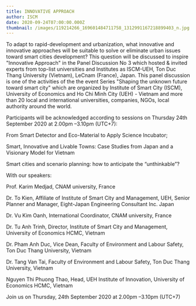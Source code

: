 ```yaml
---
title: INNOVATIVE APPROACH
author: ISCM
date: 2020-09-24T07:00:00.000Z
thumbnail: /images/119214266_169601484711758_1312991167218899403_n.jpg
---
```

<!--StartFragment-->

To adapt to rapid-development and urbanization, what innovative and innovative approaches will be suitable to solve or eliminate urban issues toward smart cities development? This question will be discussed to inspire "Innovative Approach" in the Panel Discussion No 3 which hosted & invited experts from top-list universities and Institutes as ISCM-UEH, Ton Duc Thang University (Vietnam), LeCnam (France), Japan. This panel discussion is one of the activities of the the event Series "Shaping the unknown future toward smart city" which are organized by Institute of Smart City (ISCM), University of Economics and Ho Chi Minh City (UEH) - Vietnam and more than 20 local and international universities, companies, NGOs, local authority around the world.

Participants will be acknowledged according to sessions on Thursday 24th September 2020 at 2.00pm –3.10pm (UTC+7):

From Smart Detector and Eco-Material to Apply Science Incubator;

Smart, Innovative and Livable Towns: Case Studies from Japan and a Visionary Model for Vietnam

Smart cities and scenario planning: how to anticipate the “unthinkable”?

With our speakers:

Prof. Karim Medjad, CNAM university, France

Dr. To Kien, Affiliate of Institute of Smart City and Management, UEH, Senior Planner and Manager, Eight-Japan Engineering Consultant Inc. Japan

Dr. Vu Kim Oanh, International Coordinator, CNAM university, France

Dr. Tu Anh Trinh, Director, Institute of Smart City and Management, University of Economics HCMC, Vietnam

Dr. Pham Anh Duc, Vice Dean, Faculty of Environment and Labour Safety, Ton Duc Thang University, Vietnam

Dr. Tang Van Tai, Faculty of Environment and Labour Safety, Ton Duc Thang University, Vietnam

Nguyen Thi Phuong Thao, Head, UEH Institute of Innovation, University of Economics HCMC, Vietnam

Join us on Thursday, 24th September 2020 at 2.00pm –3.10pm (UTC+7)

<!--EndFragment-->